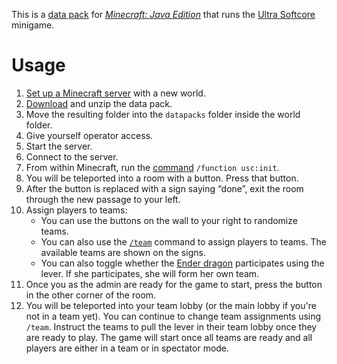 This is a [data pack](https://minecraft.gamepedia.com/Data_Pack) for [*Minecraft: Java Edition*](https://minecraft.gamepedia.com/Java_Edition) that runs the [Ultra Softcore](https://wurstmineberg.de/wiki/usc) minigame.

# Usage

1. [Set up a Minecraft server](https://minecraft.gamepedia.com/Tutorials/Setting_up_a_server) with a new world.
2. [Download](https://github.com/wurstmineberg/usc/archive/master.zip) and unzip the data pack.
3. Move the resulting folder into the `datapacks` folder inside the world folder.
4. Give yourself operator access.
5. Start the server.
6. Connect to the server.
7. From within Minecraft, run the [command](https://minecraft.gamepedia.com/Commands) `/function usc:init`.
8. You will be teleported into a room with a button. Press that button.
9. After the button is replaced with a sign saying “done”, exit the room through the new passage to your left.
10. Assign players to teams:
    * You can use the buttons on the wall to your right to randomize teams.
    * You can also use the [`/team`](https://minecraft.gamepedia.com/Commands/team) command to assign players to teams. The available teams are shown on the signs.
    * You can also toggle whether the [Ender dragon](https://minecraft.gamepedia.com/Ender_Dragon) participates using the lever. If she participates, she will form her own team.
11. Once you as the admin are ready for the game to start, press the button in the other corner of the room.
12. You will be teleported into your team lobby (or the main lobby if you're not in a team yet). You can continue to change team assignments using `/team`. Instruct the teams to pull the lever in their team lobby once they are ready to play. The game will start once all teams are ready and all players are either in a team or in spectator mode.

